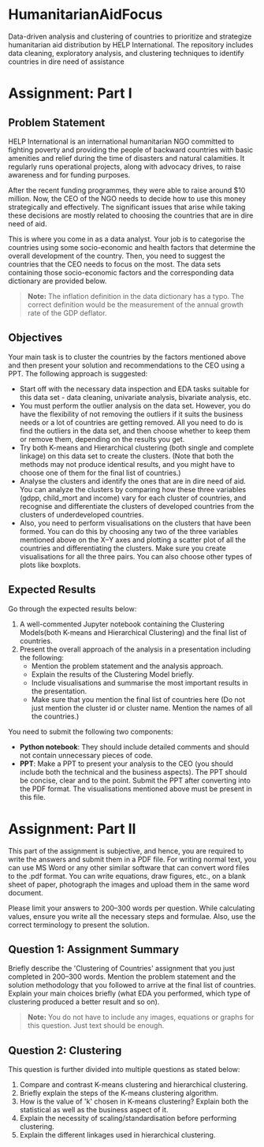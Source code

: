 # HumanitarianAidFocus
Data-driven analysis and clustering of countries to prioritize and strategize humanitarian aid distribution by HELP International. The repository includes data cleaning, exploratory analysis, and clustering techniques to identify countries in dire need of assistance

# Assignment: Part I

## Problem Statement

HELP International is an international humanitarian NGO committed to fighting poverty and providing the people of backward countries with basic amenities and relief during the time of disasters and natural calamities. It regularly runs operational projects, along with advocacy drives, to raise awareness and for funding purposes.

After the recent funding programmes, they were able to raise around $10 million. Now, the CEO of the NGO needs to decide how to use this money strategically and effectively. The significant issues that arise while taking these decisions are mostly related to choosing the countries that are in dire need of aid.

This is where you come in as a data analyst. Your job is to categorise the countries using some socio-economic and health factors that determine the overall development of the country. Then, you need to suggest the countries that the CEO needs to focus on the most. The data sets containing those socio-economic factors and the corresponding data dictionary are provided below.

> **Note:** The inflation definition in the data dictionary has a typo. The correct definition would be the measurement of the annual growth rate of the GDP deflator.

## Objectives

Your main task is to cluster the countries by the factors mentioned above and then present your solution and recommendations to the CEO using a PPT. The following approach is suggested:

- Start off with the necessary data inspection and EDA tasks suitable for this data set - data cleaning, univariate analysis, bivariate analysis, etc.
- You must perform the outlier analysis on the data set. However, you do have the flexibility of not removing the outliers if it suits the business needs or a lot of countries are getting removed. All you need to do is find the outliers in the data set, and then choose whether to keep them or remove them, depending on the results you get.
- Try both K-means and Hierarchical clustering (both single and complete linkage) on this data set to create the clusters. (Note that both the methods may not produce identical results, and you might have to choose one of them for the final list of countries.)
- Analyse the clusters and identify the ones that are in dire need of aid. You can analyze the clusters by comparing how these three variables (gdpp, child_mort and income) vary for each cluster of countries, and recognise and differentiate the clusters of developed countries from the clusters of underdeveloped countries.
- Also, you need to perform visualisations on the clusters that have been formed. You can do this by choosing any two of the three variables mentioned above on the X–Y axes and plotting a scatter plot of all the countries and differentiating the clusters. Make sure you create visualisations for all the three pairs. You can also choose other types of plots like boxplots.

## Expected Results

Go through the expected results below:

1. A well-commented Jupyter notebook containing the Clustering Models(both K-means and Hierarchical Clustering) and the final list of countries.
2. Present the overall approach of the analysis in a presentation including the following:
    - Mention the problem statement and the analysis approach.
    - Explain the results of the Clustering Model briefly.
    - Include visualisations and summarise the most important results in the presentation.
    - Make sure that you mention the final list of countries here (Do not just mention the cluster id or cluster name. Mention the names of all the countries.)

You need to submit the following two components:

- **Python notebook**: They should include detailed comments and should not contain unnecessary pieces of code.
- **PPT**: Make a PPT to present your analysis to the CEO (you should include both the technical and the business aspects). The PPT should be concise, clear and to the point. Submit the PPT after converting into the PDF format. The visualisations mentioned above must be present in this file.

# Assignment: Part II

This part of the assignment is subjective, and hence, you are required to write the answers and submit them in a PDF file. For writing normal text, you can use MS Word or any other similar software that can convert word files to the .pdf format. You can write equations, draw figures, etc., on a blank sheet of paper, photograph the images and upload them in the same word document.

Please limit your answers to 200–300 words per question. While calculating values, ensure you write all the necessary steps and formulae. Also, use the correct terminology to present the solution.

## Question 1: Assignment Summary

Briefly describe the 'Clustering of Countries' assignment that you just completed in 200–300 words. Mention the problem statement and the solution methodology that you followed to arrive at the final list of countries. Explain your main choices briefly (what EDA you performed, which type of clustering produced a better result and so on).

> **Note:** You do not have to include any images, equations or graphs for this question. Just text should be enough.

## Question 2: Clustering

This question is further divided into multiple questions as stated below:

1. Compare and contrast K-means clustering and hierarchical clustering.
2. Briefly explain the steps of the K-means clustering algorithm.
3. How is the value of 'k' chosen in K-means clustering? Explain both the statistical as well as the business aspect of it.
4. Explain the necessity of scaling/standardisation before performing clustering.
5. Explain the different linkages used in hierarchical clustering.


